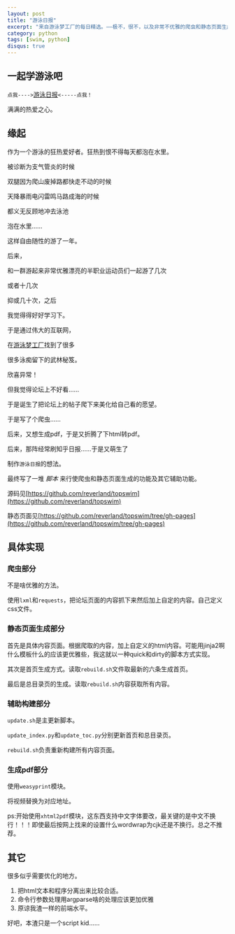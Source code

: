 ```yaml
---
layout: post
title: "游泳日报"
excerpt: "来自游泳梦工厂的每日精选。——极不，很不，以及非常不优雅的爬虫和静态页面生成实现。"
category: python
tags: [swim, python]
disqus: true
---
```



## 一起学游泳吧

`点我---->`[游泳日报](http://swim.reverland.org)`<-----点我！`

满满的热爱之心。

## 缘起

作为一个游泳的狂热爱好者。狂热到恨不得每天都泡在水里。

被诊断为支气管炎的时候

双腿因为爬山废掉路都快走不动的时候

天降暴雨电闪雷鸣马路成海的时候

都义无反顾地冲去泳池

泡在水里……

这样自由随性的游了一年。

后来，

和一群游起来非常优雅漂亮的半职业运动员们一起游了几次

或者十几次

抑或几十次，之后

我觉得得好好学习下。

于是通过伟大的互联网，

在[游泳梦工厂](http://topswim.net/)找到了很多

很多泳痴留下的武林秘笈。

欣喜异常！

但我觉得论坛上不好看……

于是诞生了把论坛上的帖子爬下来美化给自己看的愿望。

于是写了个爬虫……

后来，又想生成pdf，于是又折腾了下html转pdf。

后来，那阵经常刷知乎日报……于是又萌生了

制作`游泳日报`的想法。

最终写了一堆 _脚本_ 来行使爬虫和静态页面生成的功能及其它辅助功能。

源码见[https://github.com/reverland/topswim](https://github.com/reverland/topswim)

静态页面见[https://github.com/reverland/topswim/tree/gh-pages](https://github.com/reverland/topswim/tree/gh-pages)

## 具体实现

### 爬虫部分

不是啥优雅的方法。

使用`lxml`和`requests`，把论坛页面的内容抓下来然后加上自定的内容。自己定义css文件。

### 静态页面生成部分

首先是具体内容页面。根据爬取的内容，加上自定义的html内容。可能用jinja2啊什么模板什么的应该更优雅些，我这就以一种quick和dirty的脚本方式实现。

其次是首页生成方式。读取`rebuild.sh`文件取最新的六条生成首页。

最后是总目录页的生成。读取`rebuild.sh`内容获取所有内容。

### 辅助构建部分

`update.sh`是主更新脚本。

`update_index.py`和`update_toc.py`分别更新首页和总目录页。

`rebuild.sh`负责重新构建所有内容页面。

### 生成pdf部分

使用`weasyprint`模块。

将视频替换为对应地址。

ps:开始使用`xhtml2pdf`模块，这东西支持中文字体要改，最关键的是中文不换行！！！即使最后按网上找来的设置什么wordwrap为cjk还是不换行。总之不推荐。

## 其它

很多似乎需要优化的地方。

1. 把html文本和程序分离出来比较合适。
2. 命令行参数处理用argparse啥的处理应该更加优雅
3. 原谅我渣一样的前端水平。

好吧，本渣只是一个script kid……


